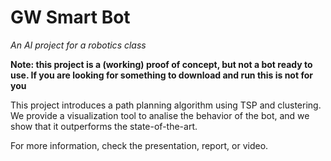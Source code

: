 # GW Smart Bot
*An AI project for a robotics class*

**Note: this project is a (working) proof of concept, but not a bot ready to use. If you are looking for something to download and run this is not for you**

This project introduces a path planning algorithm using TSP and clustering. We provide a visualization tool to analise the behavior of the bot, and we show that it outperforms the state-of-the-art.

For more information, check the presentation, report, or video.
